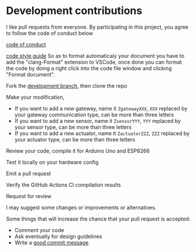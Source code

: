 # Development contributions

I like pull requests from everyone. By participating in this project, you
agree to follow the code of conduct below

[code of conduct](https://github.com/1technophile/OpenMQTTGateway/blob/master/CODE_OF_CONDUCT.md)

[code style guide](https://google.github.io/styleguide/cppguide.html#Formatting)
So as to format automaticaly your document you have to add the "clang-Format" extension to VSCode, once done you can format the code by doing a right click into the code file window and clicking "Format document".

Fork the [development branch](https://github.com/1technophile/OpenMQTTGateway/tree/development), then clone the repo

Make your modification,
* If you want to add a new gateway, name it `ZgatewayXXX`, `XXX` replaced by your gateway communication type, can be more than three letters
* If you want to add a new sensor, name it `ZsensorYYY`, `YYY` replaced by your sensor type, can be more than three letters
* If you want to add a new actuator, name it `ZactuatorZZZ`, `ZZZ` replaced by your actuator type, can be more than three letters

Review your code, compile it for Arduino Uno and ESP8266

Test it locally on your hardware config

Emit a pull request

Verify the GitHub Actions CI compilation results

Request for review

I may suggest some changes or improvements or alternatives.

Some things that will increase the chance that your pull request is accepted:
* Comment your code
* Ask eventually for design guidelines
* Write a [good commit message][commit].

[commit]: http://tbaggery.com/2008/04/19/a-note-about-git-commit-messages.html
